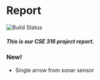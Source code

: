 # Report


![Build Status](https://travis-ci.org/joemccann/dillinger.svg?branch=master)

##### This is our CSE 316 project report.

### New!

  - Single arrow from sonar sensor
